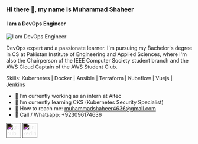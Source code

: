 ### Hi there 👋, my name is Muhammad Shaheer
#### I am a DevOps Engineer
![I am DevOps Engineer](https://github.com/Shaheer4636/notes_app_in_vue/blob/main/Blue%20Modern%20Linkedin%20Banner.png)

DevOps expert and a passionate learner. I'm pursuing my Bachelor's degree in CS at Pakistan Institute of Engineering and Applied Sciences, where I'm also the Chairperson of the IEEE Computer Society student branch and the AWS Cloud Captain of the AWS Student Club.

Skills: Kubernetes | Docker | Ansible | Terraform | Kubeflow | Vuejs | Jenkins

- 🔭 I’m currently working as an intern at Aitec  
- 🌱 I’m currently learning CKS (Kubernetes Security Specialist)
- 📧 How to reach me: muhammadshaheer4636@gmail.com
- 📱 Call / Whatsapp: +923096174636


<a href="https://github.com/https://github.com/Shaheer4636"><img src="https://cdn.jsdelivr.net/npm/simple-icons@3.0.1/icons/github.svg" alt="github" height="40" style="filter: invert(100%);"></a>
<a href="https://www.linkedin.com/in/https://www.linkedin.com/in/muhammadshaheersiraj//"><img src="https://cdn.jsdelivr.net/npm/simple-icons@3.0.1/icons/linkedin.svg" alt="linkedin" height="40" style="filter: invert(100%);"></a>



